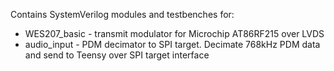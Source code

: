 Contains SystemVerilog modules and testbenches for:
* WES207_basic - transmit modulator for Microchip AT86RF215 over LVDS
* audio_input - PDM decimator to SPI target.  Decimate 768kHz PDM data and send to Teensy over SPI target interface
